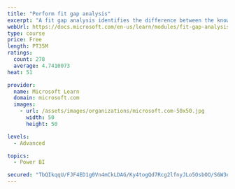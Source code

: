 ```yaml
---
title: "Perform fit gap analysis"
excerpt: "A fit gap analysis identifies the difference between the known requirements and the proposed or current solution. This module covers performing a fit gap analysis."
webUrl: https://docs.microsoft.com/en-us/learn/modules/fit-gap-analysis/
type: course
price: Free
length: PT35M
ratings:
  count: 278
  average: 4.7410073
heat: 51

provider:
  name: Microsoft Learn
  domain: microsoft.com
  images:
    - url: /assets/images/organizations/microsoft.com-50x50.jpg
      width: 50
      height: 50

levels:
  - Advanced

topics:
  - Power BI

secured: "TbQIkqqU/FJF4ED1g0Vn4mCkLDAG/Ky4togQd7Rcg2lfnyJLo5OsbOO/S6W3eF5Fx5Q3uivfvlcXIyihXOY4YcAqDbM7WYdTW/YlUNyOzW9yhrlLGm/PNYSfu8vqdICJVtfE/Ea4++yC67Vgqdq9ISp0jpRnxXl4maKZarES7h74BvPoOy9VLtjiGb2dpuOyweYulLa1Oiq7H/9eIZPbJGLpg+h/1xbg88AwTcqrbrefQghrgDfesLR5wk36+LGMAolvw7bdO7x7jZIiVOWdpnd01w/F61Q48L1GBOwcQuDnqOBiVs/Vup6GgdXJ8Yw4qpWuECQwwx5BBL8X8lBd3hC3DjrgzUDRNBViPSiAQtOMz1MhgNUvzVq7Y1bfChG1S4wMZIoNJP8pc32BzIZ4Yw==;I56LT/4Voam7ZGspWst/vA=="
---
```


